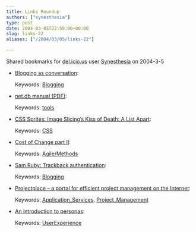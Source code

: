 ```yaml
---
title: Links Roundup
authors: ["synesthesia"]
type: post
date: 2004-03-05T22:59:00+00:00
slug: links-22 
aliases: ["/2004/03/05/links-22"]

---
```

Shared bookmarks for [del.icio.us][1] user  [Synesthesia][2] on 2004-3-5

  * [Blogging as conversation][3]:
   
    Keywords: [Blogging][4]
  * [net.db manual (PDF)][5]:
   
    Keywords: [tools][6]
  * [CSS Sprites: Image Slicing’s Kiss of Death: A List Apart][7]:
   
    Keywords: [CSS][8]
  * [Cost of Change part II][9]:
   
    Keywords: [Agile/Methods][10]
  * [Sam Ruby: Trackback authentication][11]:
   
    Keywords: [Blogging][4]
  * [Projectplace &#8211; a portal for efficient project management on the Internet][12]:
   
    Keywords: [Application_Services][13], [Project_Management][14]
  * [An introduction to personas][15]:
   
    Keywords: [UserExperience][16]

 [1]: https://del.icio.us/
 [2]: https://del.icio.us/synesthesia
 [3]: https://blogs.salon.com/0002007/2004/03/04.html#a651 "https://blogs.salon.com/0002007/2004/03/04.html#a651"
 [4]: https://del.icio.us/synesthesia/Blogging
 [5]: https://downloads.dataline.co.uk/net.db/docs/netdb26.pdf "https://downloads.dataline.co.uk/net.db/docs/netdb26.pdf"
 [6]: https://del.icio.us/synesthesia/tools
 [7]: https://www.alistapart.com/articles/sprites/ "https://www.alistapart.com/articles/sprites/"
 [8]: https://del.icio.us/synesthesia/CSS
 [9]: https://www.clarkeching.com/2004/03/cost_of_change_.html "https://www.clarkeching.com/2004/03/cost_of_change_.html"
 [10]: https://del.icio.us/synesthesia/Agile/Methods
 [11]: https://www.intertwingly.net/blog/1725.html "https://www.intertwingly.net/blog/1725.html"
 [12]: https://www.projectplace.co.uk/ "https://www.projectplace.co.uk/"
 [13]: https://del.icio.us/synesthesia/Application_Services
 [14]: https://del.icio.us/synesthesia/Project_Management
 [15]: https://www.steptwo.com.au/papers/kmc_personas/index.html "https://www.steptwo.com.au/papers/kmc_personas/index.html"
 [16]: https://del.icio.us/synesthesia/UserExperience